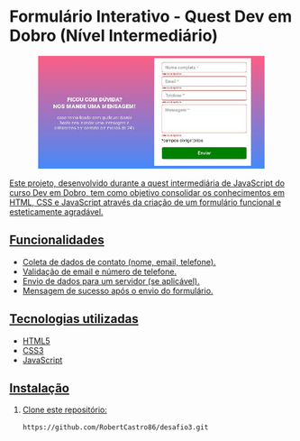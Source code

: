 # Formulário Interativo - Quest Dev em Dobro (Nível Intermediário)

<div align="center">
  <a href="[https://github.com/RobertCastro86](https://desafio3-rose.vercel.app/)">
    <img height="200em" src="formulario-img.JPG"/>
</div>

Este projeto, desenvolvido durante a quest intermediária de JavaScript do curso Dev em Dobro, tem como objetivo consolidar os conhecimentos em HTML, CSS e JavaScript através da criação de um formulário funcional e esteticamente agradável.

## Funcionalidades
* Coleta de dados de contato (nome, email, telefone).
* Validação de email e número de telefone.
* Envio de dados para um servidor (se aplicável).
* Mensagem de sucesso após o envio do formulário.

## Tecnologias utilizadas
* HTML5
* CSS3
* JavaScript

## Instalação
1. Clone este repositório:
   ```bash
   https://github.com/RobertCastro86/desafio3.git
